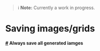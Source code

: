 > ℹ️ **Note:**
> Currently a work in progress.

# Saving images/grids

#### [#](#samples_save) Always save all generated iamges